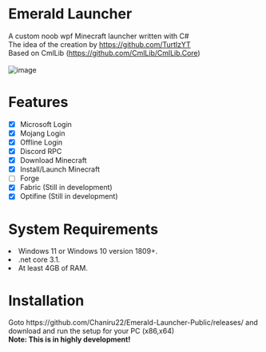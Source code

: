 # Emerald Launcher
A custom noob wpf Minecraft launcher written with C#
<br>
The idea of the creation by https://github.com/TurtlzYT
<br>
Based on CmlLib (https://github.com/CmlLib/CmlLib.Core)
<br>
<br>
![image](https://user-images.githubusercontent.com/82730163/154849329-22242e68-29c7-4068-b7c1-0e9a843919a2.png)
# Features
- [x] Microsoft Login
- [x] Mojang Login
- [x] Offline Login
- [x] Discord RPC
- [x] Download Minecraft
- [x] Install/Launch Minecraft
- [ ] Forge
- [x] Fabric (Still in development)
- [x] Optifine (Still in development)
# System Requirements
<li>Windows 11 or Windows 10 version 1809+.</li>
<li>.net core 3.1.</li>
<li>At least 4GB of RAM.</li>
<h1>Installation </h1>
Goto https://github.com/Chaniru22/Emerald-Launcher-Public/releases/ and download and run the setup for your PC (x86,x64)
<br>
<b>Note: This is in highly development!</b>
